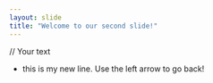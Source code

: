 ```yaml
---
layout: slide
title: "Welcome to our second slide!"
---
```

// Your text
- this is my new line.
Use the left arrow to go back!
